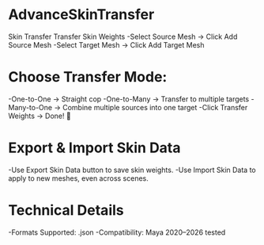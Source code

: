 # AdvanceSkinTransfer
Skin Transfer
Transfer Skin Weights
-Select Source Mesh → Click Add Source Mesh
-Select Target Mesh → Click Add Target Mesh

# Choose Transfer Mode:
-One-to-One → Straight cop
-One-to-Many → Transfer to multiple targets
-Many-to-One → Combine multiple sources into one target
-Click Transfer Weights → Done! 🎉

# Export & Import Skin Data
-Use Export Skin Data button to save skin weights.
-Use Import Skin Data to apply to new meshes, even across scenes.

# Technical Details
-Formats Supported: .json
-Compatibility: Maya 2020–2026 tested
